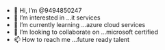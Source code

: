 - 👋 Hi, I’m @9494850247
- 👀 I’m interested in ...it services
- 🌱 I’m currently learning ...azure cloud services
- 💞️ I’m looking to collaborate on ...microsoft certified
- 📫 How to reach me ...future ready talent

<!---
9494850247/9494850247 is a ✨ special ✨ repository because its `README.md` (this file) appears on your GitHub profile.
You can click the Preview link to take a look at your changes.
--->
